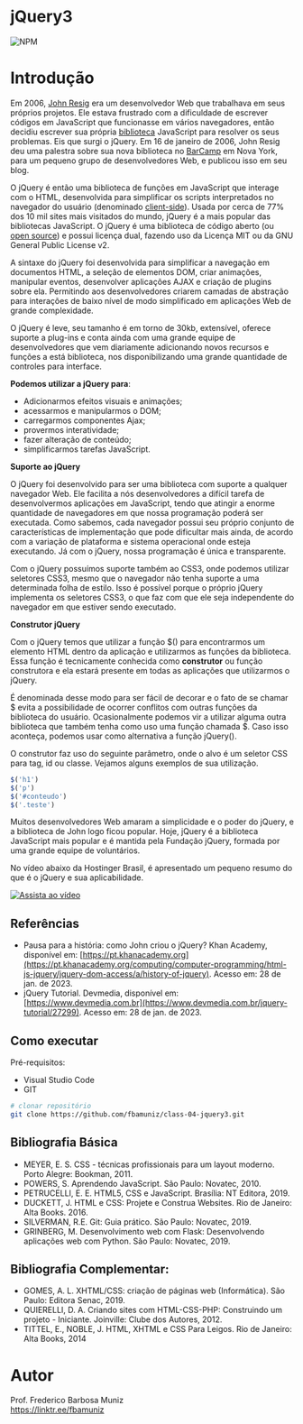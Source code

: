 # jQuery3
![NPM](https://img.shields.io/npm/l/react)
# Introdução

Em 2006, [John Resig](https://en.wikipedia.org/wiki/John_Resig) era um desenvolvedor Web que trabalhava em seus próprios projetos. Ele estava frustrado com a dificuldade de escrever códigos em JavaScript que funcionasse em vários navegadores, então decidiu escrever sua própria [biblioteca](https://pt.wikipedia.org/wiki/Biblioteca_(computa%C3%A7%C3%A3o)) JavaScript para resolver os seus problemas. Eis que surgi o jQuery. Em 16 de janeiro de 2006, John Resig deu uma palestra sobre sua nova biblioteca no [BarCamp](https://pt.wikipedia.org/wiki/BarCamp) em Nova York, para um pequeno grupo de desenvolvedores Web, e publicou isso em seu blog.

O jQuery é então uma biblioteca de funções em JavaScript que interage com o HTML, desenvolvida para simplificar os scripts interpretados no navegador do usuário (denominado [client-side](https://pt.wikipedia.org/wiki/Linguagem_client-side)). Usada por cerca de 77% dos 10 mil sites mais visitados do mundo, jQuery é a mais popular das bibliotecas JavaScript. O jQuery é uma biblioteca de código aberto (ou [open source](https://pt.wikipedia.org/wiki/C%C3%B3digo_aberto)) e possui licença dual, fazendo uso da Licença MIT ou da GNU General Public License v2. 

A sintaxe do jQuery foi desenvolvida para simplificar a navegação em documentos HTML, a seleção de elementos DOM, criar animações, manipular eventos, desenvolver aplicações AJAX e criação de plugins sobre ela. Permitindo aos desenvolvedores criarem camadas de abstração para interações de baixo nível de modo simplificado em aplicações Web de grande complexidade.

O jQuery é leve, seu tamanho é em torno de 30kb, extensível, oferece suporte a plug-ins e conta ainda com uma grande equipe de desenvolvedores que vem diariamente adicionando novos recursos e funções a está biblioteca, nos disponibilizando uma grande quantidade de controles para interface.

**Podemos utilizar a jQuery para**:

- Adicionarmos efeitos visuais e animações;
- acessarmos e manipularmos o DOM;
- carregarmos componentes Ajax;
- provermos interatividade;
- fazer alteração de conteúdo;
- simplificarmos tarefas JavaScript.

**Suporte ao jQuery**

O jQuery foi desenvolvido para ser uma biblioteca com suporte a qualquer navegador Web. Ele facilita a nós desenvolvedores a difícil tarefa de desenvolvermos aplicações em JavaScript, tendo que atingir a enorme quantidade de navegadores em que nossa programação poderá ser executada. Como sabemos, cada navegador possui seu próprio conjunto de características de implementação que pode dificultar mais ainda, de acordo com a variação de plataforma e sistema operacional onde esteja executando. Já com o jQuery, nossa programação é única e transparente.

Com o jQuery possuímos suporte também ao CSS3, onde podemos utilizar seletores CSS3, mesmo que o navegador não tenha suporte a uma determinada folha de estilo. Isso é possível porque o próprio jQuery implementa os seletores CSS3, o que faz com que ele seja independente do navegador em que estiver sendo executado.

**Construtor jQuery**

Com o jQuery temos que utilizar a função $() para encontrarmos um elemento HTML dentro da aplicação e utilizarmos as funções da biblioteca. Essa função é tecnicamente conhecida como **construtor** ou função construtora e ela estará presente em todas as aplicações que utilizarmos o jQuery.

É denominada desse modo para ser fácil de decorar e o fato de se chamar $ evita a possibilidade de ocorrer conflitos com outras funções da biblioteca do usuário. Ocasionalmente podemos vir a utilizar alguma outra biblioteca que também tenha como uso uma função chamada $. Caso isso aconteça, podemos usar como alternativa a função jQuery().

O construtor faz uso do seguinte parâmetro, onde o alvo é um seletor CSS para tag, id ou classe. Vejamos alguns exemplos de sua utilização.
```javascript
$('h1')
$('p')
$('#conteudo')
$('.teste')
```
Muitos desenvolvedores Web amaram a simplicidade e o poder do jQuery, e a biblioteca de John logo ficou popular. Hoje, jQuery é a biblioteca JavaScript mais popular e é mantida pela Fundação jQuery, formada por uma grande equipe de voluntários. 

No vídeo abaixo da Hostinger Brasil, é apresentado um pequeno resumo do que é o jQuery e sua aplicabilidade. 

[![Assista ao vídeo](https://img.youtube.com/vi/AeCczbOctM8/maxresdefault.jpg)](https://www.youtube.com/watch?v=AeCczbOctM8)

## Referências

- Pausa para a história: como John criou o jQuery? Khan Academy, disponível em: [https://pt.khanacademy.org](https://pt.khanacademy.org/computing/computer-programming/html-js-jquery/jquery-dom-access/a/history-of-jquery). Acesso em: 28 de jan. de 2023.
- jQuery Tutorial. Devmedia, disponível em: [https://www.devmedia.com.br](https://www.devmedia.com.br/jquery-tutorial/27299). Acesso em: 28 de jan. de 2023.

## Como executar

Pré-requisitos: 
- Visual Studio Code
- GIT

```bash
# clonar repositório
git clone https://github.com/fbamuniz/class-04-jquery3.git

```

## Bibliografia Básica 
- MEYER, E. S. CSS - técnicas profissionais para um layout moderno. Porto Alegre: Bookman, 2011.
- POWERS, S. Aprendendo JavaScript. São Paulo: Novatec, 2010.
- PETRUCELLI, E. E. HTML5, CSS e JavaScript. Brasília: NT Editora, 2019.
- DUCKETT, J. HTML e CSS: Projete e Construa Websites. Rio de Janeiro: Alta Books. 2016.
- SILVERMAN, R.E. Git: Guia prático. São Paulo: Novatec, 2019.
- GRINBERG, M. Desenvolvimento web com Flask: Desenvolvendo aplicações web com Python. São Paulo: Novatec, 2019.

## Bibliografia Complementar:
- GOMES, A. L. XHTML/CSS: criação de páginas web (Informática). São Paulo: Editora Senac, 2019.
- QUIERELLI, D. A. Criando sites com HTML-CSS-PHP: Construindo um projeto - Iniciante. Joinville: Clube dos Autores, 2012.
- TITTEL, E., NOBLE, J. HTML, XHTML e CSS Para Leigos. Rio de Janeiro: Alta Books, 2014

# Autor

Prof. Frederico Barbosa Muniz<br>
https://linktr.ee/fbamuniz
